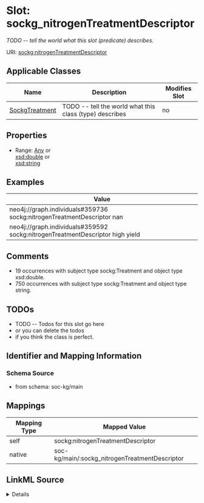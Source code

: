 

# Slot: sockg_nitrogenTreatmentDescriptor


_TODO -- tell the world what this slot (predicate) describes._





URI: [sockg:nitrogenTreatmentDescriptor](http://www.semanticweb.org/sockg/ontologies/2024/0/soil-carbon-ontology/nitrogenTreatmentDescriptor)



<!-- no inheritance hierarchy -->





## Applicable Classes

| Name | Description | Modifies Slot |
| --- | --- | --- |
| [SockgTreatment](../classes/SockgTreatment.md) | TODO -- tell the world what this class (type) describes |  no  |







## Properties

* Range: [Any](../classes/Any.md)&nbsp;or&nbsp;<br />[xsd:double](http://www.w3.org/2001/XMLSchema#double)&nbsp;or&nbsp;<br />[xsd:string](http://www.w3.org/2001/XMLSchema#string)






## Examples

| Value |
| --- |
| neo4j://graph.individuals#359736 sockg:nitrogenTreatmentDescriptor nan |
| neo4j://graph.individuals#359592 sockg:nitrogenTreatmentDescriptor high yield |

## Comments

* 19 occurrences with subject type sockg:Treatment and object type xsd:double.
* 750 occurrences with subject type sockg:Treatment and object type string.

## TODOs

* TODO -- Todos for this slot go here
* or you can delete the todos
* if you think the class is perfect.

## Identifier and Mapping Information







### Schema Source


* from schema: soc-kg/main




## Mappings

| Mapping Type | Mapped Value |
| ---  | ---  |
| self | sockg:nitrogenTreatmentDescriptor |
| native | soc-kg/main/:sockg_nitrogenTreatmentDescriptor |




## LinkML Source

<details>
```yaml
name: sockg_nitrogenTreatmentDescriptor
description: TODO -- tell the world what this slot (predicate) describes.
todos:
- TODO -- Todos for this slot go here
- or you can delete the todos
- if you think the class is perfect.
comments:
- 19 occurrences with subject type sockg:Treatment and object type xsd:double.
- 750 occurrences with subject type sockg:Treatment and object type string.
examples:
- value: neo4j://graph.individuals#359736 sockg:nitrogenTreatmentDescriptor nan
- value: neo4j://graph.individuals#359592 sockg:nitrogenTreatmentDescriptor high yield
from_schema: soc-kg/main
rank: 1000
slot_uri: sockg:nitrogenTreatmentDescriptor
alias: sockg_nitrogenTreatmentDescriptor
domain_of:
- sockg_Treatment
range: Any
any_of:
- range: double
- range: string

```
</details>